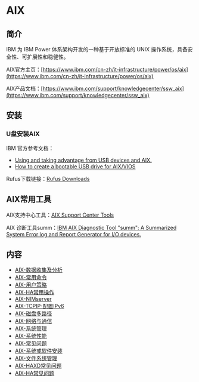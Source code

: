 # AIX

## 简介
IBM 为 IBM Power 体系架构开发的一种基于开放标准的 UNIX 操作系统，具备安全性、可扩展性和稳健性。

AIX官方主页：[https://www.ibm.com/cn-zh/it-infrastructure/power/os/aix](https://www.ibm.com/cn-zh/it-infrastructure/power/os/aix)

AIX产品文档：[https://www.ibm.com/support/knowledgecenter/ssw_aix](https://www.ibm.com/support/knowledgecenter/ssw_aix)

## 安装
### U盘安装AIX
IBM 官方参考文档：
- [Using and taking advantage from USB devices and AIX. ](https://www.ibm.com/support/pages/node/715609)
- [How to create a bootable USB drive for AIX/VIOS](https://www.ibm.com/support/pages/how-create-bootable-usb-drive-aixvios)

Rufus下载链接：[Rufus Downloads](http://rufus.ie/downloads/#google_vignette)

## AIX常用工具
AIX支持中心工具：[AIX Support Center Tools](https://www.ibm.com/support/pages/node/6117130)

AIX 诊断工具summ：[IBM AIX Diagnostic Tool "summ": A Summarized System Error log and Report Generator for I/O devices.](https://www.ibm.com/support/pages/node/1072626)

## 内容
- [AIX-数据收集及分析](https://gitbook.big1000.com/05-IBM_Operating_System/01-AIX/01-AIX-%E6%95%B0%E6%8D%AE%E6%94%B6%E9%9B%86%E5%8F%8A%E5%88%86%E6%9E%90.html)
- [AIX-常用命令](https://gitbook.big1000.com/05-IBM_Operating_System/01-AIX/02-AIX-%E5%B8%B8%E7%94%A8%E5%91%BD%E4%BB%A4.html)
- [AIX-用户策略](https://gitbook.big1000.com/05-IBM_Operating_System/01-AIX/03-AIX-%E7%94%A8%E6%88%B7%E7%AD%96%E7%95%A5.html)
- [AIX-HA常用操作](https://gitbook.big1000.com/05-IBM_Operating_System/01-AIX/04-AIX-HA%E5%B8%B8%E7%94%A8%E6%93%8D%E4%BD%9C.html)
- [AIX-NIMserver](https://gitbook.big1000.com/05-IBM_Operating_System/01-AIX/05-AIX-NIMserver.html)
- [AIX-TCPIP-配置IPv6](https://big1000.com/05-IBM_Operating_System/01-AIX/06-AIX-TCPIP%E7%BD%91%E7%BB%9C.html)
- [AIX-磁盘多路径](https://gitbook.big1000.com/05-IBM_Operating_System/01-AIX/07-AIX-%E7%A3%81%E7%9B%98%E5%A4%9A%E8%B7%AF%E5%BE%84.html)
- [AIX-网络与通信](https://gitbook.big1000.com/05-IBM_Operating_System/01-AIX/08-AIX-%E7%BD%91%E7%BB%9C%E4%B8%8E%E9%80%9A%E4%BF%A1.html)
- [AIX-系统管理](https://gitbook.big1000.com/05-IBM_Operating_System/01-AIX/09-AIX-%E7%B3%BB%E7%BB%9F%E7%AE%A1%E7%90%86.html)
- [AIX-系统性能](https://gitbook.big1000.com/05-IBM_Operating_System/01-AIX/10-AIX-%E7%B3%BB%E7%BB%9F%E6%80%A7%E8%83%BD.html)
- [AIX-常见问题](https://gitbook.big1000.com/05-IBM_Operating_System/01-AIX/11-AIX-%E5%B8%B8%E8%A7%81%E9%97%AE%E9%A2%98.html)
- [AIX-系统或软件安装](https://gitbook.big1000.com/05-IBM_Operating_System/01-AIX/12-AIX-%E7%B3%BB%E7%BB%9F%E6%88%96%E8%BD%AF%E4%BB%B6%E5%AE%89%E8%A3%85.html)
- [AIX-文件系统管理](https://gitbook.big1000.com/05-IBM_Operating_System/01-AIX/13-AIX-%E6%96%87%E4%BB%B6%E7%B3%BB%E7%BB%9F%E7%AE%A1%E7%90%86.html)
- [AIX-HAXD常见问题](https://gitbook.big1000.com/05-IBM_Operating_System/01-AIX/14-AIX-HAXD%E5%B8%B8%E8%A7%81%E9%97%AE%E9%A2%98.html)
- [AIX-HA常见问题](https://gitbook.big1000.com/05-IBM_Operating_System/01-AIX/15-AIX-HA%E5%B8%B8%E8%A7%81%E9%97%AE%E9%A2%98.html)